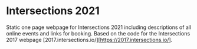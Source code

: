 # Intersections 2021
Static one page webpage for Intersections 2021 including descriptions of all online events and links for booking. Based on the code for the Intersections 2017 webpage [2017.intersections.io/][https://2017.intersections.io/].
